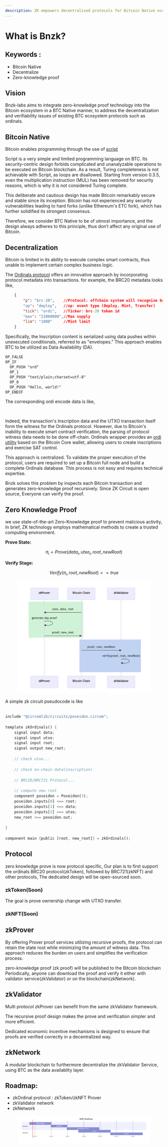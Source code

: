 ```yaml
---
description: ZK empowers decentralized protocols for Bitcoin Native ecosystem
---
```


# What is Bnzk?

## Keywords :

* Bitcoin Native
* Decentralize
* Zero-knowledge proof

## Vision

Bnzk-labs aims to integrate zero-knowledge proof technology into the Bitcoin ecosystem in a BTC Native manner, to address the decentralization and verifiability issues of existing BTC ecosystem protocols such as ordinals.

## Bitcoin Native

Bitcoin enables programming through the use of [script](https://en.bitcoin.it/wiki/Script)

Script is a very simple and limited programming language on BTC. Its security-centric design forbids complicated and unanalyzable operations to be executed on Bitcoin blockchain. As a result, Turing completeness is not achievable with Script, as loops are disallowed. Starting from version 0.3.5, even the multiplication instruction (MUL) has been removed for security reasons, which is why it is not considered Turing complete.

This deliberate and cautious design has made Bitcoin remarkably secure and stable since its inception. Bitcoin has not experienced any security vulnerabilities leading to hard forks (unlike Ethereum's ETC fork), which has further solidified its strongest consensus.

Therefore, we consider BTC Native to be of utmost importance, and the design always adheres to this principle, thus don’t affect any original use of Bitcoin.

## Decentralization

Bitcoin is limited in its ability to execute complex smart contracts, thus unable to implement certain complex business logic.

The [Ordinals protocol](\(https:/docs.ordinals.com/guides/inscriptions.html\)) offers an innovative approach by incorporating protocol metadata into transactions. for example, the BRC20 metadata looks like,

```json
    { 
        "p": "brc-20",    //Protocol: offchain system will recognize brc-20 event
        "op": "deploy",   //op: event type (Deploy, Mint, Transfer)
        "tick": "ordi",   //Ticker: brc-20 token id
        "max": "21000000",//Max supply
        "lim": "1000"     //Mint limit
    }
```

Specifically, the Inscription content is serialized using data pushes within unexecuted conditionals, referred to as "envelopes." This approach enables BTC to be utilized as Data Availability (DA).

```shell=
OP_FALSE
OP_IF
  OP_PUSH "ord"
  OP_1
  OP_PUSH "text/plain;charset=utf-8"
  OP_0
  OP_PUSH "Hello, world!"
OP_ENDIF
```

The corresponding ordi encode data is like,

<figure><img src="https://hackmd.io/_uploads/SkD0b6sL3.png" alt=""><figcaption></figcaption></figure>

Indeed, the transaction's Inscription data and the UTXO transaction itself form the witness for the Ordinals protocol. However, due to Bitcoin's inability to execute smart contract verification, the parsing of protocol witness data needs to be done off-chain. Ordinals wrapper provides an [ordi utility](https://docs.ordinals.com/guides/inscriptions.html) based on the Bitcoin Core wallet, allowing users to create inscriptions and exercise SAT control.

This approach is centralized. To validate the proper execution of the protocol, users are required to set up a Bitcoin full node and build a complete Ordinals database. This process is not easy and requires technical expertise.

Bnzk solves this problem by inspects each Bitcoin transaction and generates zero-knowledge proof recursively. Since ZK Circuit is open source, Everyone can verify the proof.



## Zero Knowledge Proof

we use state-of-the-art Zero-Knowledge proof to prevent malicious activity, In brief, ZK technology employs mathematical methods to create a trusted computing environment.

**Prove State:**

$$
\pi_i = Prove(data_i, utxo_i, root, newRoot)
$$

**Verify Stage:**

$$
Verify(\pi_i, root, newRoot) == true
$$

<figure><img src=".gitbook/assets/Screen Shot 2023-06-18 at 12.13.53 PM.png" alt=""><figcaption></figcaption></figure>





A simple zk circuit pseudocode is like

```rust

include "@circomlib/circuits/poseidon.circom";

template zkOrdinals() {
    signal input data;
    signal input utxo;
    signal input root;
    signal output new_root;

    // check utxo...
    
    // check on-chain data(inscription)
        
    // BRC20/BRC721 Protocol...
    
    // compute new root
    component poseidon = Poseidon(3);
    poseidon.inputs[0] <== root;
    poseidon.inputs[1] <== data;
    poseidon.inputs[2] <== utxo;
    new_root <== poseidon.out;

}

component main {public [root, new_root]} = zkOrdinals();

```

## Protocol

zero knowledge prove is now protocol specific, Our plan is to first support the ordinals BRC20 protocol(zkToken), followed by BRC721(zkNFT) and other protocols, The dedicated design will be open-sourced soon.

### zkToken(Soon)

The goal is prove ownership change with UTXO transfer.

### zkNFT(Soon)

## zkProver

By offering Prover proof services utilizing recursive proofs, the protocol can retain the state root while minimizing the amount of witness data. This approach reduces the burden on users and simplifies the verification process.

zero-knowledge proof (zk proof) will be published to the Bitcoin blockchain Periodically, anyone can download the proof and verify it either with validator service(zkValidator) or on the blockchain(zkNetwork).

## zkValidator

Multi protocol zkProver can benefit from the same zkValidator framework.

The recursive proof design makes the prove and verification simpler and more efficient.

Dedicated economic incentive mechanisms is designed to ensure that proofs are verified correctly in a decentralized way.

## zkNetwork

A modular blockchain to furthermore decentralize the zkValidator Service, using BTC as the data availablity layer.

## Roadmap:

* zkOrdinal protocol : zkToken/zkNFT Prover
* zkValidator network
* zkNetwork



<figure><img src=".gitbook/assets/Screen Shot 2023-06-18 at 12.11.59 PM.png" alt=""><figcaption></figcaption></figure>

